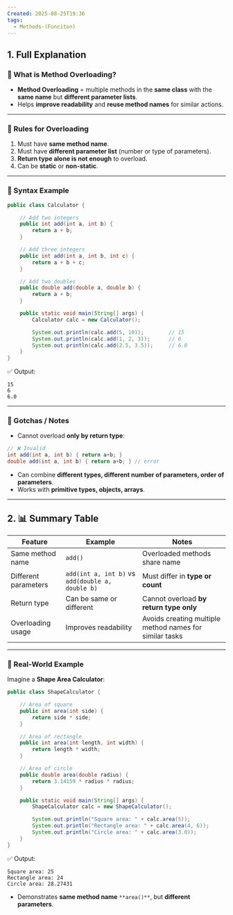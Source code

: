 ```yaml
---
Created: 2025-08-25T19:36
tags:
  - Methods-(Funciton)
---
```

## 1. Full Explanation

### 🔹 What is Method Overloading?

- **Method Overloading** = multiple methods in the **same class** with the **same name** but **different parameter lists**.
- Helps **improve readability** and **reuse method names** for similar actions.

---

### 🔹 Rules for Overloading

1. Must have **same method name**.
2. Must have **different parameter list** (number or type of parameters).
3. **Return type alone is not enough** to overload.
4. Can be **static** or **non-static**.

---

### 🔹 Syntax Example

```Java
public class Calculator {

    // Add two integers
    public int add(int a, int b) {
        return a + b;
    }

    // Add three integers
    public int add(int a, int b, int c) {
        return a + b + c;
    }

    // Add two doubles
    public double add(double a, double b) {
        return a + b;
    }

    public static void main(String[] args) {
        Calculator calc = new Calculator();

        System.out.println(calc.add(5, 10));        // 15
        System.out.println(calc.add(1, 2, 3));      // 6
        System.out.println(calc.add(2.5, 3.5));     // 6.0
    }
}

```

✅ Output:

```Plain
15
6
6.0

```

---

### 🔹 Gotchas / Notes

- Cannot overload **only by return type**:

```Java
// ❌ Invalid
int add(int a, int b) { return a+b; }
double add(int a, int b) { return a+b; } // error

```

- Can combine **different types, different number of parameters, order of parameters**.
- Works with **primitive types, objects, arrays**.

---

## 2. 📊 Summary Table

|Feature|Example|Notes|
|---|---|---|
|Same method name|`add()`|Overloaded methods share name|
|Different parameters|`add(int a, int b)` vs `add(double a, double b)`|Must differ in **type or count**|
|Return type|Can be same or different|Cannot overload **by return type only**|
|Overloading usage|Improves readability|Avoids creating multiple method names for similar tasks|

---

### 🔹 Real-World Example

Imagine a **Shape Area Calculator**:

```Java
public class ShapeCalculator {

    // Area of square
    public int area(int side) {
        return side * side;
    }

    // Area of rectangle
    public int area(int length, int width) {
        return length * width;
    }

    // Area of circle
    public double area(double radius) {
        return 3.14159 * radius * radius;
    }

    public static void main(String[] args) {
        ShapeCalculator calc = new ShapeCalculator();

        System.out.println("Square area: " + calc.area(5));
        System.out.println("Rectangle area: " + calc.area(4, 6));
        System.out.println("Circle area: " + calc.area(3.0));
    }
}

```

✅ Output:

```Plain
Square area: 25
Rectangle area: 24
Circle area: 28.27431

```

- Demonstrates **same method name** `**area()**`, but **different parameters**.